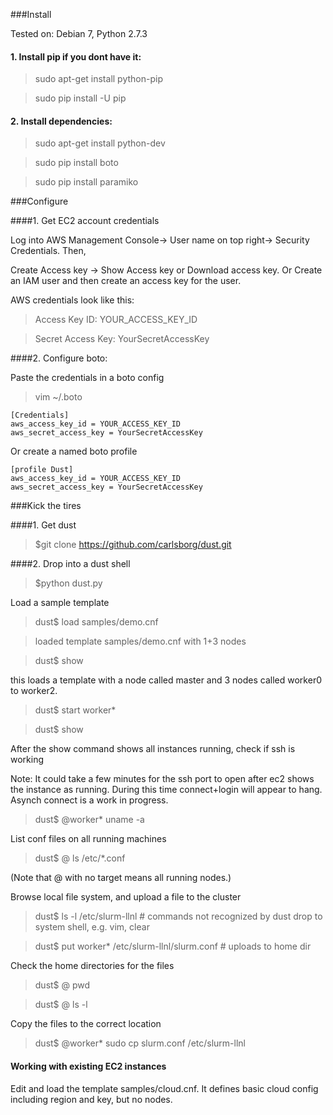 
###Install 


Tested on: Debian 7, Python 2.7.3

#### 1. Install pip if you dont have it:

> sudo apt-get install python-pip

> sudo pip install -U pip


#### 2.  Install dependencies:

> sudo apt-get install python-dev

> sudo pip install boto

> sudo pip install paramiko


###Configure 


####1. Get EC2 account credentials 

Log into AWS Management Console-> User name on top right-> Security Credentials. Then,

Create Access key -> Show Access key or Download access key. 
Or
Create an IAM user and then create an access key for the user. 

AWS credentials look like this:

> Access Key ID: YOUR_ACCESS_KEY_ID

> Secret Access Key: YourSecretAccessKey


####2. Configure boto:

Paste the credentials in a boto config 

> vim  ~/.boto

```
[Credentials]
aws_access_key_id = YOUR_ACCESS_KEY_ID
aws_secret_access_key = YourSecretAccessKey
```

Or create a named boto profile 

```
[profile Dust]
aws_access_key_id = YOUR_ACCESS_KEY_ID
aws_secret_access_key = YourSecretAccessKey
```

###Kick the tires

####1. Get dust

> $git clone https://github.com/carlsborg/dust.git

####2. Drop into a dust shell

> $python dust.py 

Load a sample template

> dust$ load samples/demo.cnf

> loaded template samples/demo.cnf with 1+3 nodes

> dust$ show 

this loads a template with a node called master and 3 nodes called worker0 to worker2.

> dust$ start worker* 

> dust$ show 

After the show command shows all instances running, check if ssh is working

Note: It could take a few minutes for the ssh port to open after ec2 shows the instance as running. During this time connect+login will appear to hang. Asynch connect is a work in progress.

> dust$ @worker* uname -a

List conf files on all running machines

> dust$ @ ls /etc/*.conf 

(Note that @ with no target means all running nodes.) 

Browse local file system, and upload a file to the cluster

> dust$ ls -l /etc/slurm-llnl   # commands not recognized by dust drop to system shell, e.g. vim, clear

> dust$ put worker* /etc/slurm-llnl/slurm.conf   # uploads to home dir

Check the home directories for the files

> dust$ @ pwd

> dust$ @ ls -l

Copy the files to the correct location

> dust$ @worker*  sudo cp slurm.conf /etc/slurm-llnl



#### Working with existing EC2 instances

Edit and load the template samples/cloud.cnf. It defines basic cloud config including region and key, but no nodes.
